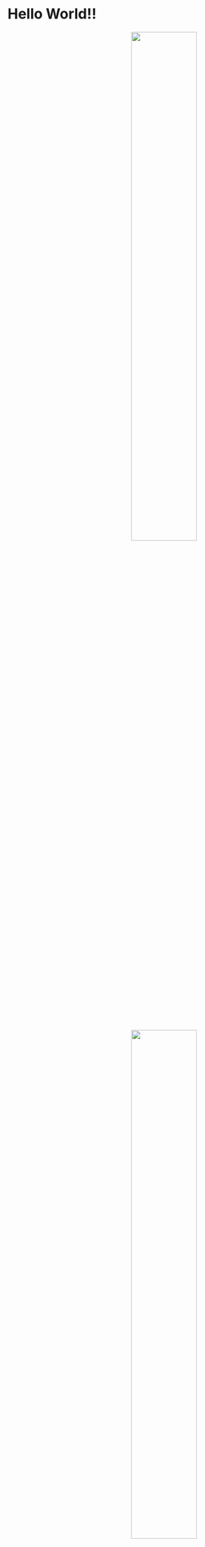 # Hello World!!
<a href="stat">
  <img src="https://github-readme-stats.vercel.app/api?username=rark7040&show_icons=true&theme=react&count_private=true&include_all_commits=true" width=51% align="right" />
  <img src="https://github-readme-stats.vercel.app/api/top-langs/?username=rark7040&layout=compact&theme=react" width=51% align="right"/>
</a>

<pre>












</pre>

<table align="left">
  <tr>
    <td> <strong> やってること </strong>
  <tr>
    <td> <table>
    <tr><td> PocketMine-MP
    <tr><td> Unity
    <tr><td> ConsoleApp
    <tr><td> Mico Car
    </table>
</table>
<div align="left"></div>
<table align="left">
  <tr>
    <td> <strong> やってること </strong>
  <tr>
    <td> <table>
    <tr><td> PocketMine-MP
    <tr><td> Unity
    <tr><td> ConsoleApp
    <tr><td> Mico Car
    </table>
</table>


<a href="graph">
  <img src="https://activity-graph.herokuapp.com/graph?username=rark7040&theme=react-dark" width=100%/>
</a>
      
      <style>
.example input:first-of-type{
    margin-right: 100px;
}
.example{
    text-align: center;
}
</style>
<div class="example">
    <input type="button" value="戻る"><input type="button" value="送信">
</div>
